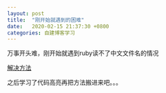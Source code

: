 ```yaml
---
layout: post
title:  "刚开始就遇到的困难"
date:   2020-02-15 21:37:30 +0800
categories: 自建博客学习
---
```


万事开头难，刚开始就遇到ruby读不了中文文件名的情况

[解决方法](http://kael-aiur.com/%E5%85%A5%E9%97%A8%E6%8C%87%E5%BC%95/jekyll%E4%B8%AD%E6%96%87%E6%96%87%E4%BB%B6%E5%90%8D%E6%9C%AC%E5%9C%B0%E9%A2%84%E8%A7%88%E9%97%AE%E9%A2%98.html)

之后学习了代码高亮再把方法搬进来吧。。。

















